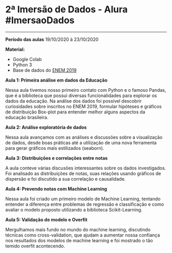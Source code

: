 # 2ª Imersão de Dados - Alura #ImersaoDados
***

**Período das aulas**
19/10/2020 à 23/10/2020

**Material:**
* Google Colab
* Python 3
* Base de dados do [ENEM 2019](https://github.com/alura-cursos/imersao-dados-2-2020/blob/master/MICRODADOS_ENEM_2019_SAMPLE_43278.csv?raw=true)

**Aula 1: Primeira análise em dados da Educação**

Nessa aula tivemos nosso primeiro contato com Python e o famoso Pandas, que é a biblioteca que possui diversas funcionalidades para explorar os dados da educação. Na análise dos dados foi possível descobrir curiosidades sobre inscritos no ENEM 2019, formular hipóteses e gráficos de distribuição Box-plot para entender melhor alguns aspectos da educação brasileira.

**Aula 2: Análise exploratória de dados**

Nessa aula avançamos com as análises e discussões sobre a visualização de dados, desde boas práticas até a utilização de uma nova ferramenta para gerar gráficos mais estilizados (seaborn).

**Aula 3: Distribuições e correlações entre notas**

A aula conteve várias discusões interessantes sobre os dados investigados. Foi analisado as distribuições de notas, suas relações usando gráficos de dispersão e foi discutido a sua correlação e causalidade.

**Aula 4: Prevendo notas com Machine Learning**

Nessa aula foi criado um primeiro modelo de Machine Learning, tentando entender a diferença entre problemas de regressão e classificação e como avaliar o modelo proposto utilizando a biblioteca Scikit-Learning.

**Aula 5: Validação de modelo e Overfit**

Mergulhamos mais fundo no mundo do machine learning, discutindo técnicas como cross-validation, que ajudam a aumentar nossa confiança nos resultados dos modelos de machine learning e foi mostrado o tão temido overfit acontecendo.
